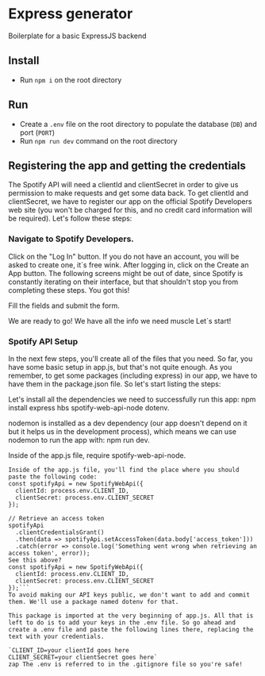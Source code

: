 # Express generator

Boilerplate for a basic ExpressJS backend

## Install

- Run `npm i` on the root directory

## Run

- Create a `.env` file on the root directory to populate the database (`DB`) and port (`PORT`)
- Run `npm run dev` command on the root directory

## Registering the app and getting the credentials
The Spotify API will need a clientId and clientSecret in order to give us permission to make requests and get some data back. To get clientId and clientSecret, we have to register our app on the official Spotify Developers web site (you won't be charged for this, and no credit card information will be required). Let's follow these steps:

### Navigate to Spotify Developers.
Click on the "Log In" button. If you do not have an account, you will be asked to create one, it´s free wink.
After logging in, click on the Create an App button.
The following screens might be out of date, since Spotify is constantly iterating on their interface, but that shouldn't stop you from completing these steps. You got this!

Fill the fields and submit the form.


We are ready to go! We have all the info we need muscle Let´s start!


### Spotify API Setup
In the next few steps, you'll create all of the files that you need. So far, you have some basic setup in app.js, but that's not quite enough. As you remember, to get some packages (including express) in our app, we have to have them in the package.json file. So let's start listing the steps:

Let's install all the dependencies we need to successfully run this app: npm install express hbs spotify-web-api-node dotenv.

nodemon is installed as a dev dependency (our app doesn't depend on it but it helps us in the development process), which means we can use nodemon to run the app with: npm run dev.

Inside of the app.js file, require spotify-web-api-node.

```const SpotifyWebApi = require('spotify-web-api-node');
Inside of the app.js file, you'll find the place where you should paste the following code:
const spotifyApi = new SpotifyWebApi({
  clientId: process.env.CLIENT_ID,
  clientSecret: process.env.CLIENT_SECRET
});

// Retrieve an access token
spotifyApi
  .clientCredentialsGrant()
  .then(data => spotifyApi.setAccessToken(data.body['access_token']))
  .catch(error => console.log('Something went wrong when retrieving an access token', error));
See this above?
const spotifyApi = new SpotifyWebApi({
  clientId: process.env.CLIENT_ID,
  clientSecret: process.env.CLIENT_SECRET
});```
To avoid making our API keys public, we don't want to add and commit them. We'll use a package named dotenv for that.

This package is imported at the very beginning of app.js. All that is left to do is to add your keys in the .env file. So go ahead and create a .env file and paste the following lines there, replacing the text with your credentials.

`CLIENT_ID=your clientId goes here
CLIENT_SECRET=your clientSecret goes here`
zap The .env is referred to in the .gitignore file so you're safe!



